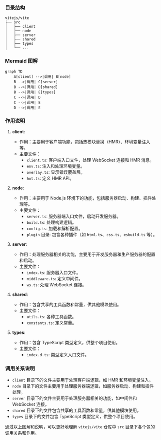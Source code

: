 ### 目录结构

```plaintext
vitejs/vite
├── src
│   ├── client
│   ├── node
│   ├── server
│   ├── shared
│   ├── types
│   └── ...
```

### Mermaid 图解

```mermaid
graph TD
    A[client] -->|调用| B[node]
    B -->|调用| C[server]
    B -->|调用| D[shared]
    B -->|调用| E[types]
    C -->|调用| D
    C -->|调用| E
    D -->|调用| E
```

### 作用说明

1. **client**:
   - 作用：主要用于客户端功能，包括热模块替换（HMR）、环境变量注入等。
   - 主要文件：
     - `client.ts`: 客户端入口文件，处理 WebSocket 连接和 HMR 消息。
     - `env.ts`: 注入和处理环境变量。
     - `overlay.ts`: 显示错误覆盖层。
     - `hot.ts`: 定义 HMR API。

2. **node**:
   - 作用：主要用于 Node.js 环境下的功能，包括服务器启动、构建、插件处理等。
   - 主要文件：
     - `server.ts`: 服务器端入口文件，启动开发服务器。
     - `build.ts`: 处理构建逻辑。
     - `config.ts`: 加载和解析配置。
     - `plugin` 目录: 包含各种插件（如 `html.ts`、`css.ts`、`esbuild.ts` 等）。

3. **server**:
   - 作用：处理服务器相关的功能，主要用于开发服务器和生产服务器的配置和启动。
   - 主要文件：
     - `index.ts`: 服务器入口文件。
     - `middleware.ts`: 定义中间件。
     - `ws.ts`: 处理 WebSocket 连接。

4. **shared**:
   - 作用：包含共享的工具函数和常量，供其他模块使用。
   - 主要文件：
     - `utils.ts`: 各种工具函数。
     - `constants.ts`: 定义常量。

5. **types**:
   - 作用：包含 TypeScript 类型定义，供整个项目使用。
   - 主要文件：
     - `index.d.ts`: 类型定义入口文件。

### 调用关系说明

- `client` 目录下的文件主要用于处理客户端逻辑，如 HMR 和环境变量注入。
- `node` 目录下的文件主要用于处理服务器端逻辑，如服务器启动、构建和插件处理。
- `server` 目录下的文件主要用于处理服务器相关的功能，如中间件和 WebSocket 连接。
- `shared` 目录下的文件包含共享的工具函数和常量，供其他模块使用。
- `types` 目录下的文件包含 TypeScript 类型定义，供整个项目使用。

通过以上图解和说明，可以更好地理解 `vitejs/vite` 仓库中 `src` 目录下各个包的调用关系和作用。